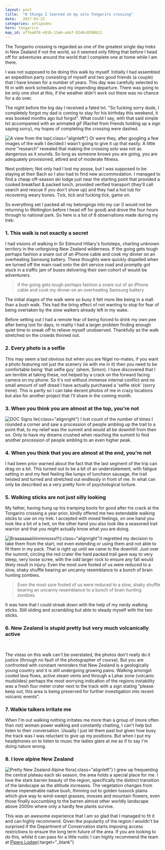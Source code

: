 ```yaml
---
layout: post
title:  "8 things I learned on my solo Tongariro crossing"
date:   2017-03-22
categories: antipodes
hero: tongariro
map_id: a77ea8f8-e91b-11e6-a4a7-024bc0398b11
---
```

The Tongariro crossing is regarded as one of the greatest single day treks in New Zealand if not the world, so it seemed only fitting that before I head off for adventures around the world that I complete one at home while I am there.

I was not supposed to be doing this walk by myself. Initially I had assembled an expedition party consisting of myself and two good friends (a couple) that I have known for a number of years. This day was carefully selected to fit in with work schedules and my impending departure. There was going to be only one shot at this, if the weather didn't work out there was no chance for a do over.

The night before the big day I received a fated txt. "So fucking sorry dude, I completely forgot my dad is coming to stay for his birthday this weekend, it was booked months ago but forgot". What could I say, with that said simple txt accompanied with an animated gif (Rachel from friends holding up a sign saying sorry), my hopes of completing the crossing were dashed.

![A view from the top](/assets/img/posts/tongariro_top.png){:class="alignleft"} Or were they, after googling a few images of the walk I decided I wasn't going to give it up that easily. A little more "research" revealed that making the crossing solo was not as dangerous as it sounds. So long as someone knows you are going, you are adequately provisioned, attired and of moderate fitness.

Next problem; Not only had I lost my posse, but I was supposed to be staying at their Bach so I also had to find new accommodation. I managed to find a cheap off-season ski lodge just near the starting point that provided a cooked breakfast & packed lunch, provided verified transport (they'll call search and rescue if you don't show up) and they had a hot tub for recovering weary bones. Tick, tick and fucking tick, game on.

So everything set I packed all my belongings into my car (I would not be returning to Wellington before I head off for good) and drove the four hours through to national park. So here is a list of 8 observations made during my trek:

### 1. This walk is not exactly a secret

I had visions of walking in Sir Edmund Hillary's footsteps, charting unknown territory in the unforgiving New Zealand wilderness. If the going gets tough perhaps fashion a snare out of an iPhone cable and cook my dinner on an overheating Samsung battery. These thoughts were quickly dispelled when we turned off the main road onto the dirt service road and promptly got stuck in a traffic jam of buses delivering their own cohort of would-be adventurers.

> If the going gets tough perhaps fashion a snare out of an iPhone cable and cook my dinner on an overheating Samsung battery

The initial stages of the walk were so busy it felt more like being in a mall than a bush walk. This had the tiring effect of not wanting to stop for fear of being overtaken by the slow walkers already left in my wake.

Before setting out I had a remote fear of being forced to drink my own pee after being lost for days, in reality I had a larger problem finding enough quiet time to sneak off to relieve myself unobserved. Thankfully as the walk stretched on the crowds thinned out.

### 2. Every photo is a selfie

This may seem a tad obvious but when you are Nigel no-mates, if you want a photo featuring not just the scenery (ie with me in it) then you need to be comfortable being 'that selfie guy' (ahem, Simon). I have discovered that I am terrible at taking these, not helped by a crack on the forward facing camera on my phone. So it's not without immense internal conflict and no small amount of self dread I have actually purchased a 'selfie stick' (sorry Irene). This is partly so I can take decent photos of me in crazy locations but also for another project that I'll share in the coming month.

### 3. When you think you are almost at the top, you're not

![DOC Signs lie](/assets/img/posts/doc_sign.png){:class="alignright"} I lost count of the number of times I rounded a corner and saw a procession of people ambling up the trail to a point that, to my relief was the summit and would all be downhill from then on. Only to have my dreams crushed when reaching the summit to find another procession of people ambling to an even higher peak.

### 4. When you think that you are almost at the end, you're not

I had been prior warned about the fact that the last segment of the trip can drag on a bit. This turned out to be a bit of an understatement, with fatigue setting in and my feet feeling like lumps of luncheon sausage, the trail twisted and turned and stretched out endlessly in front of me. In what can only be described as a very pretty form of psychological torture.

### 5. Walking sticks are not just silly looking

My father, having hung up his tramping boots for good after his crack at the Tongariro crossing a year prior, kindly offered me two extendable walking sticks to use on my trek. I accepted with mixed feelings, on one hand you look like a bit of a twit, on the other hand you also look like a seasoned trail warrior and that you might actually know what you are doing.

![Braaaaaaaiiiiinnnnssss!!!](/assets/img/posts/zombies.gif){:class="alignright"}I regretted my decision to take them from the start, not even extending or using them and not able to fit them in my pack. That is right up until we came to the downhill. Just over the summit, circling the red crater the hard packed trail gave way to very steep, very loose scree, with the odd larger rock to ensure any fall would likely result in injury. Even the most sure footed of us were reduced to a slow, shaky shuffle bearing an uncanny resemblance to a bunch of brain hunting zombies.

> Even the most sure footed of us were reduced to a slow, shaky shuffle bearing an uncanny resemblance to a bunch of brain hunting zombies.

It was here that I could streak down with the help of my nerdy walking sticks. Still sliding and scrambling but able to steady myself with the two sticks.

### 6. New Zealand is stupid pretty but very much volcanically active

<div class="panorama">
    <img src="/assets/img/posts/tongariro_pano.png" alt="" title="" />
</div>
<br />

The vistas on this walk can't be overstated, the photos don't really do it justice (through no fault of the photographer of course). But you are confronted with constant reminders that New Zealand is a geologically young country and it is still undergoing growing pains. Walking amongst cooled lava flows, active steam vents and through a Lahar zone (volcanic mudslides) perhaps the most worrying indication of the regions instability was a fresh four meter crater next to the track with a sign stating "please keep out, this area is being preserved for further investigation into recent volcanic events".

### 7. Walkie talkers irritate me

When I'm out walking nothing irritates me more than a group of (more often than not) woman power walking and constantly chatting, I can't help but listen to their conversation. Usually I just let them past but given how busy the track was I was reluctant to give up my positions. But when I put my headphones on to listen to music the ladies glare at me as if to say I'm doing nature wrong.

### 8. I love alpine New Zealand

![Pretty New Zealand Alpine flora](/assets/img/posts/tongariro_start.png){:class="alignleft"} I grew up frequenting the central plateau each ski season, the area holds a special place for me. I love the stark barren beauty of the region, specifically the distinct transition of the landscape as the altitude increases. The vegetation changes from dense impenetrable native bush, thinning out to golden tussock plains which give way to wind-swept grasses, mosses and mountain flowers, even those finally succumbing to the barren almost other worldly landscape above 2000m where only a hardly few plants survive.

This was an awesome experience that I am so glad that I managed to fit it and can highly recommend. Given the popularity of the region I wouldn't be surprised if the Department of Conservation starts imposing access restrictions to ensure the long term future of the area. If you are looking to do this, whilst it can pass for a little rustic I can highly recommend the team at [Pipers Lodge](http://www.piperslodge.co.nz/){:target="_blank"}
